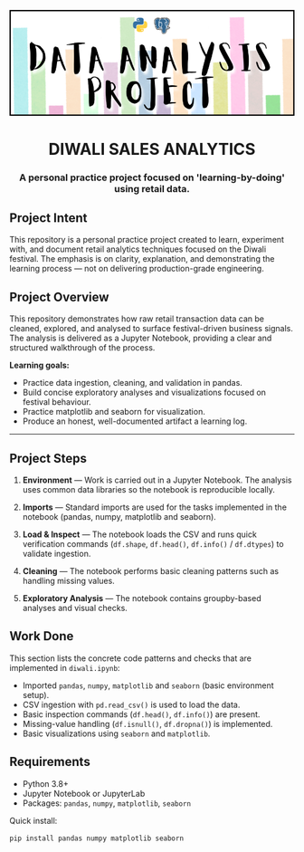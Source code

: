 ![Project Header](https://github.com/mayank1ahuja/diwali_sales_da/blob/c16070f63aa5c5cb88713f591d39311cff3c952c/Project%20Header.png)
<h1 align="center">DIWALI SALES ANALYTICS</h1 align="center">

<h3 align="center">A personal practice project focused on 'learning-by-doing' using retail data.</h3 align="center">




## Project Intent 

This repository is a personal practice project created to learn, experiment with, and document retail analytics techniques focused on the Diwali festival. The emphasis is on clarity, explanation, and demonstrating the learning process — not on delivering production-grade engineering.


## Project Overview

This repository demonstrates how raw retail transaction data can be cleaned, explored, and analysed to surface festival-driven business signals. The analysis is delivered as a Jupyter Notebook, providing a clear and structured walkthrough of the process.

**Learning goals:**

- Practice data ingestion, cleaning, and validation in pandas.
- Build concise exploratory analyses and visualizations focused on festival behaviour.
- Practice matplotlib and seaborn for visualization.
- Produce an honest, well-documented artifact a learning log.

---

## Project Steps 

1. **Environment** — Work is carried out in a Jupyter Notebook. The analysis uses common data libraries so the notebook is reproducible locally.

2. **Imports** — Standard imports are used for the tasks implemented in the notebook (pandas, numpy, matplotlib and seaborn).

3. **Load & Inspect** — The notebook loads the CSV and runs quick verification commands (`df.shape`, `df.head()`, `df.info()` / `df.dtypes`) to validate ingestion.

4. **Cleaning** — The notebook performs basic cleaning patterns such as handling missing values.

5. **Exploratory Analysis** — The notebook contains groupby-based analyses and visual checks.


## Work Done

This section lists the concrete code patterns and checks that are implemented in `diwali.ipynb`:

- Imported `pandas`, `numpy`, `matplotlib` and `seaborn` (basic environment setup).
- CSV ingestion with `pd.read_csv()` is used to load the data.
- Basic inspection commands (`df.head()`, `df.info()`) are present.
- Missing-value handling (`df.isnull()`, `df.dropna()`) is implemented.
- Basic visualizations using `seaborn` and `matplotlib`.


## Requirements

- Python 3.8+
- Jupyter Notebook or JupyterLab
- Packages: `pandas`, `numpy`, `matplotlib`, `seaborn`

Quick install:

```bash
pip install pandas numpy matplotlib seaborn
```


